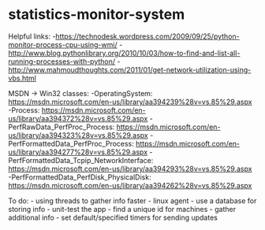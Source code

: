 # statistics-monitor-system

Helpful links:
	-https://technodesk.wordpress.com/2009/09/25/python-monitor-process-cpu-using-wmi/
	-http://www.blog.pythonlibrary.org/2010/10/03/how-to-find-and-list-all-running-processes-with-python/
	-http://www.mahmoudthoughts.com/2011/01/get-network-utilization-using-vbs.html
	
MSDN -> Win32 classes:
	-OperatingSystem: https://msdn.microsoft.com/en-us/library/aa394239%28v=vs.85%29.aspx
	-Process: https://msdn.microsoft.com/en-us/library/aa394372%28v=vs.85%29.aspx
	-PerfRawData_PerfProc_Process: https://msdn.microsoft.com/en-us/library/aa394323%28v=vs.85%29.aspx
	-PerfFormattedData_PerfProc_Process: https://msdn.microsoft.com/en-us/library/aa394277%28v=vs.85%29.aspx
	-PerfFormattedData_Tcpip_NetworkInterface: https://msdn.microsoft.com/en-us/library/aa394293%28v=vs.85%29.aspx
	-PerfFormattedData_PerfDisk_PhysicalDisk: https://msdn.microsoft.com/en-us/library/aa394262%28v=vs.85%29.aspx
	
To do:
	- using threads to gather info faster
	- linux agent
	- use a database for storing info
	- unit-test the app
	- find a unique id for machines
	- gather additional info
	- set default/specified timers for sending updates